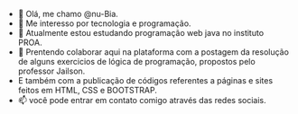 - 👋 Olá, me chamo @nu-Bia.
- 👀 Me interesso por tecnologia e programação.
- 🌱 Atualmente estou estudando programação web java no instituto PROA.
- 💞️ Prentendo colaborar aqui na plataforma com a postagem da resolução de alguns exercicios de lógica de programação, propostos pelo professor Jailson.
- E também com a publicação de códigos referentes a páginas e sites feitos em HTML, CSS e BOOTSTRAP. 
- 📫 você pode entrar em contato comigo através das redes sociais.


